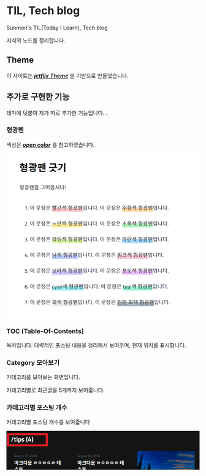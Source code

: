 # TIL, Tech blog

Sunmon's TIL(Today I Learn), Tech blog

지식의 노드를 정리합니다.


## Theme

이 사이트는 ***[jetflix Theme](https://github.com/thiagorossener/jekflix-template)*** 을 기반으로 만들었습니다.
   
  
## 추가로 구현한 기능

테마에 덧붙여 제가 따로 추가한 기능입니다.
.


### 형광펜

색상은 ***[open color](https://yeun.github.io/open-color/)*** 를 참고하였습니다.


![underlines](assets\img\uploads\readme\underlines.png)  
  
  
  
### TOC (Table-Of-Contents)

목차입니다. 대략적인 포스팅 내용을 정리해서 보여주며, 현재 위치를 표시합니다.
  

### Category 모아보기

카테고리를 모아보는 화면입니다.

카테고리별로 최근글을 5개까지 보여줍니다.


### 카테고리별 포스팅 개수 

카테고리별 포스팅 개수를 보여줍니다

![category-postings](assets\img\uploads\readme\category-counter.png)  

